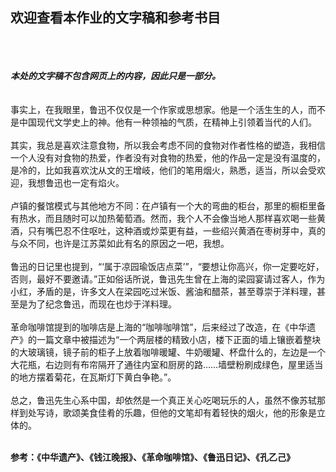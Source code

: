 ## 欢迎查看本作业的文字稿和参考书目
<br><br><br>
**_本处的文字稿不包含网页上的内容，因此只是一部分。_**
<br><br><br>
事实上，在我眼里，鲁迅不仅仅是一个作家或思想家。他是一个活生生的人，而不是中国现代文学史上的神。他有一种领袖的气质，在精神上引领着当代的人们。
<br><br>
其实，我总是喜欢注意食物，所以我会考虑不同的食物对作者性格的塑造，我相信一个人没有对食物的热爱，作者没有对食物的热爱，他的作品一定是没有温度的，是冷的，比如我喜欢沈从文的王增岐，他们的笔用烟火，熟悉，适当，所以会受欢迎，我想鲁迅也一定有焰火。
<br><br>
卢镇的餐馆模式与其他地方不同：在卢镇有一个大的弯曲的柜台，那里的橱柜里备有热水，而且随时可以加热葡萄酒。然而，我个人不会像当地人那样喜欢喝一些黄酒，只有嘴巴忍不住呕吐，这种酒或炒菜更有益，一些绍兴黄酒在枣树芽中，真的与众不同，也许是江苏菜如此有名的原因之一吧，我想。
<br><br>
鲁迅的日记里也提到，“‘属于凉园瑜饭店点菜’”，“要想让你高兴，你一定要吃好，否则，最好不要邀请。”正如俗话所说，鲁迅先生曾在上海的梁园宴请过客人，作为小红，矛盾的是，许多文人在梁园吃过米饭、酱油和醋茶，甚至尊崇于洋料理，甚至是为了纪念鲁迅，而现在也炒于洋料理。
<br><br>
革命咖啡馆提到的咖啡店是上海的“咖啡咖啡馆”，后来经过了改造，在《中华遗产》的一篇文章中被描述为“一个两层楼的精致小店，楼下正面的墙上镶嵌着整块的大玻璃镜，镜子前的柜子上放着咖啡暖罐、牛奶暖罐、杯盘什么的，左边是一个大花瓶，右边则有布帘隔开了通往内室和厨房的路……墙壁粉刷成绿色，屋里适当的地方摆着菊花，在瓦斯灯下黄白争艳。”。
<br><br>
总之，鲁迅先生心系中国，却依然是一个真正关心吃喝玩乐的人，虽然不像苏轼那样到处写诗，歌颂美食佳肴的乐趣，但他的文笔却有着轻快的烟火，他的形象是立体的。
<br><br>


**参考：《中华遗产》、《钱江晚报》、《革命咖啡馆》、《鲁迅日记》、《孔乙己》**
